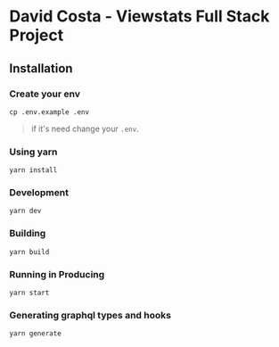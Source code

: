 # David Costa - Viewstats Full Stack Project

## Installation

### Create your env

`cp .env.example .env`

> if it's need change your `.env`.

### Using yarn

`yarn install`

### Development

`yarn dev`

### Building

`yarn build`

### Running in Producing

`yarn start`

### Generating graphql types and hooks

`yarn generate`
